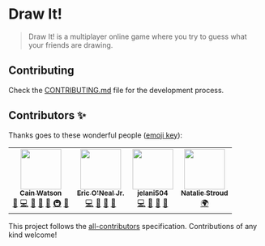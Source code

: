 # Draw It!

> Draw It! is a multiplayer online game where you try to guess what your friends are drawing.

## Contributing

Check the [CONTRIBUTING.md](CONTRIBUTING.md) file for the development process.

## Contributors ✨

Thanks goes to these wonderful people ([emoji key](https://allcontributors.org/docs/en/emoji-key)):

<!-- ALL-CONTRIBUTORS-LIST:START - Do not remove or modify this section -->
<!-- prettier-ignore-start -->
<!-- markdownlint-disable -->
<table>
  <tr>
    <td align="center"><a href="https://github.com/cainwatson"><img src="https://avatars2.githubusercontent.com/u/23223956?v=4?s=80" width="80px;" alt=""/><br /><sub><b>Cain Watson</b></sub></a><br /><a href="https://github.com/cainwatson/Draw It!/issues?q=author%3Acainwatson" title="Bug reports">🐛</a> <a href="https://github.com/cainwatson/Draw It!/commits?author=cainwatson" title="Code">💻</a> <a href="https://github.com/cainwatson/Draw It!/commits?author=cainwatson" title="Documentation">📖</a> <a href="#design-cainwatson" title="Design">🎨</a> <a href="#ideas-cainwatson" title="Ideas, Planning, & Feedback">🤔</a> <a href="#infra-cainwatson" title="Infrastructure (Hosting, Build-Tools, etc)">🚇</a> <a href="https://github.com/cainwatson/Draw It!/pulls?q=is%3Apr+reviewed-by%3Acainwatson" title="Reviewed Pull Requests">👀</a></td>
    <td align="center"><a href="https://www.linkedin.com/in/ejeric23/"><img src="https://avatars2.githubusercontent.com/u/33336793?v=4?s=80" width="80px;" alt=""/><br /><sub><b>Eric O'Neal Jr. </b></sub></a><br /><a href="https://github.com/cainwatson/Draw It!/commits?author=ejeric23" title="Code">💻</a> <a href="#design-ejeric23" title="Design">🎨</a> <a href="#ideas-ejeric23" title="Ideas, Planning, & Feedback">🤔</a> <a href="https://github.com/cainwatson/Draw It!/pulls?q=is%3Apr+reviewed-by%3Aejeric23" title="Reviewed Pull Requests">👀</a></td>
    <td align="center"><a href="https://github.com/jelani504"><img src="https://avatars3.githubusercontent.com/u/24530876?v=4?s=80" width="80px;" alt=""/><br /><sub><b>jelani504</b></sub></a><br /><a href="https://github.com/cainwatson/Draw It!/commits?author=jelani504" title="Code">💻</a> <a href="#design-jelani504" title="Design">🎨</a> <a href="#ideas-jelani504" title="Ideas, Planning, & Feedback">🤔</a> <a href="https://github.com/cainwatson/Draw It!/pulls?q=is%3Apr+reviewed-by%3Ajelani504" title="Reviewed Pull Requests">👀</a></td>
    <td align="center"><a href="http://www.natalieastroud.com/"><img src="https://avatars3.githubusercontent.com/u/17433156?v=4?s=80" width="80px;" alt=""/><br /><sub><b>Natalie Stroud</b></sub></a><br /><a href="#translation-natastro" title="Translation">🌍</a></td>
  </tr>
</table>

<!-- markdownlint-restore -->
<!-- prettier-ignore-end -->

<!-- ALL-CONTRIBUTORS-LIST:END -->

This project follows the [all-contributors](https://github.com/all-contributors/all-contributors) specification. Contributions of any kind welcome!
